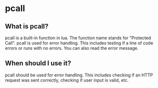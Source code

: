 # pcall
## What is pcall?
pcall is a built-in function in lua. The function name stands for "Protected Call". pcall is used for error handling. This includes testing if a line of code errors or runs with no errors. You can also read the error message.

## When should I use it?
pcall should be used for error handling. This includes checking if an HTTP request was sent correctly, checking if user input is valid, etc.
